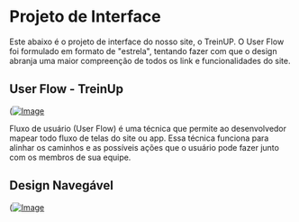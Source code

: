 
# Projeto de Interface

Este abaixo é o projeto de interface do nosso site, o TreinUP. O User Flow foi formulado em formato de "estrela", tentando fazer com que o design abranja uma maior compreenção de todos os link e funcionalidades do site.

## User Flow - TreinUp

([![Image](https://github.com/user-attachments/assets/0ea64188-f0a6-404d-bef3-68ef43f22ef2)](https://private-user-images.githubusercontent.com/203654213/431456885-0ea64188-f0a6-404d-bef3-68ef43f22ef2.JPG?)

Fluxo de usuário (User Flow) é uma técnica que permite ao desenvolvedor mapear todo fluxo de telas do site ou app. Essa técnica funciona para alinhar os caminhos e as possíveis ações que o usuário pode fazer junto com os membros de sua equipe.

## Design Navegável

([![Image](https://github.com/user-attachments/assets/0ea64188-f0a6-404d-bef3-68ef43f22ef2)](https://private-user-images.githubusercontent.com/203654213/431456885-0ea64188-f0a6-404d-bef3-68ef43f22ef2.JPG?)
